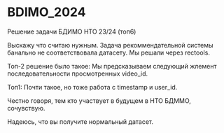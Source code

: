 # BDIMO_2024
Решение задачи БДИМО НТО 23/24 (топ6)

Выскажу что считаю нужным. Задача рекоммендательной системы банально не соответствовала датасету.
Мы решали через rectools.

Топ-2 решение было такое:
Мы предсказываем следующий жлемент последовательности просмотренных video_id.


Топ1:
Почти такое, но тоже работа с timestamp и user_id.


Честно говоря, тем кто участвует в будущем в НТО БДММО, сочувствую. 

Надеюсь, что вы получите нормальный датасет.
